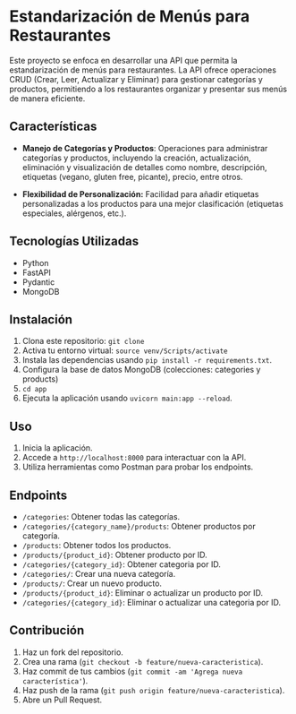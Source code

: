 # Estandarización de Menús para Restaurantes

Este proyecto se enfoca en desarrollar una API que permita la estandarización de menús para restaurantes. La API ofrece operaciones CRUD (Crear, Leer, Actualizar y Eliminar) para gestionar categorías y productos, permitiendo a los restaurantes organizar y presentar sus menús de manera eficiente.

## Características

- **Manejo de Categorías y Productos**: Operaciones para administrar categorías y productos, incluyendo la creación, actualización, eliminación y visualización de detalles como nombre, descripción, etiquetas (vegano, gluten free, picante), precio, entre otros.

- **Flexibilidad de Personalización:** Facilidad para añadir etiquetas personalizadas a los productos para una mejor clasificación (etiquetas especiales, alérgenos, etc.).

## Tecnologías Utilizadas

- Python
- FastAPI
- Pydantic
- MongoDB

## Instalación

1. Clona este repositorio: `git clone`
2. Activa tu entorno virtual:  `source venv/Scripts/activate`
3. Instala las dependencias usando `pip install -r requirements.txt`.
4. Configura la base de datos MongoDB (colecciones: categories y products)
5. `cd app`
6. Ejecuta la aplicación usando `uvicorn main:app --reload`.

## Uso

1. Inicia la aplicación.
2. Accede a `http://localhost:8000` para interactuar con la API.
3. Utiliza herramientas como Postman para probar los endpoints.

## Endpoints

- `/categories`: Obtener todas las categorías.
- `/categories/{category_name}/products`: Obtener productos por categoría.
- `/products`: Obtener todos los productos.
- `/products/{product_id}`: Obtener producto por ID.
- `/categories/{category_id}`: Obtener categoria por ID.
- `/categories/`: Crear una nueva categoría.
- `/products/`: Crear un nuevo producto.
- `/products/{product_id}`: Eliminar o actualizar un producto por ID.
- `/categories/{category_id}`: Eliminar o actualizar una categoria por ID.

## Contribución

1. Haz un fork del repositorio.
2. Crea una rama (`git checkout -b feature/nueva-caracteristica`).
3. Haz commit de tus cambios (`git commit -am 'Agrega nueva característica'`).
4. Haz push de la rama (`git push origin feature/nueva-caracteristica`).
5. Abre un Pull Request.

